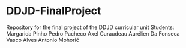 # DDJD-FinalProject
Repository for the final project of the DDJD curricular unit
Students:
Margarida Pinho
Pedro Pacheco
Axel Curaudeau
Aurélien Da Fonseca
Vasco Alves
Antonio Mohorić
